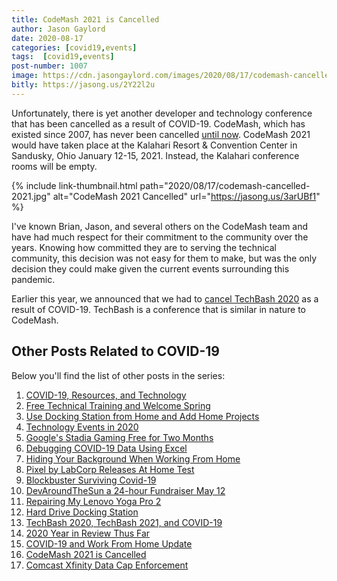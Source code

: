 ```yaml
---
title: CodeMash 2021 is Cancelled
author: Jason Gaylord
date: 2020-08-17
categories: [covid19,events]
tags:  [covid19,events]
post-number: 1007
image: https://cdn.jasongaylord.com/images/2020/08/17/codemash-cancelled-2021.jpg
bitly: https://jasong.us/2Y22l2u
---
```


Unfortunately, there is yet another developer and technology conference that has been cancelled as a result of COVID-19. CodeMash, which has existed since 2007, has never been cancelled [until now](https://jasong.us/3arUBf1). CodeMash 2021 would have taken place at the Kalahari Resort & Convention Center in Sandusky, Ohio January 12-15, 2021. Instead, the Kalahari conference rooms will be empty.

{% include link-thumbnail.html path="2020/08/17/codemash-cancelled-2021.jpg" alt="CodeMash 2021 Cancelled" url="https://jasong.us/3arUBf1" %}

I've known Brian, Jason, and several others on the CodeMash team and have had much respect for their commitment to the community over the years. Knowing how committed they are to serving the technical community, this decision was not easy for them to make, but was the only decision they could make given the current events surrounding this pandemic.

Earlier this year, we announced that we had to [cancel TechBash 2020](https://jasong.us/37lAkGe) as a result of COVID-19. TechBash is a conference that is similar in nature to CodeMash.

## Other Posts Related to COVID-19
Below you'll find the list of other posts in the series:

1. [COVID-19, Resources, and Technology](https://jasong.us/2wgSBqo)
2. [Free Technical Training and Welcome Spring](https://jasong.us/2XeHw3W)
3. [Use Docking Station from Home and Add Home Projects](https://jasong.us/3bRuoWK)
4. [Technology Events in 2020](https://jasong.us/2wvKshS)
5. [Google's Stadia Gaming Free for Two Months](https://jasong.us/2ySyXSR)
6. [Debugging COVID-19 Data Using Excel](https://jasong.us/2K5BhHV)
7. [Hiding Your Background When Working From Home](https://jasong.us/3enL8XE)
8. [Pixel by LabCorp Releases At Home Test](https://jasong.us/2xVsplI)
9. [Blockbuster Surviving Covid-19](https://jasong.us/2YduAvE)
10. [DevAroundTheSun a 24-hour Fundraiser May 12](https://jasong.us/2VWxxzm)
11. [Repairing My Lenovo Yoga Pro 2](https://jasong.us/370OTzb)
12. [Hard Drive Docking Station](https://jasong.us/3clW9GH)
13. [TechBash 2020, TechBash 2021, and COVID-19](https://jasong.us/37lAkGe)
14. [2020 Year in Review Thus Far](https://jasong.us/3ghednP)
15. [COVID-19 and Work From Home Update](https://jasong.us/32YszWI)
16. [CodeMash 2021 is Cancelled](https://jasong.us/2Y22l2u)
17. [Comcast Xfinity Data Cap Enforcement](https://jasong.us/36h7TtT)
